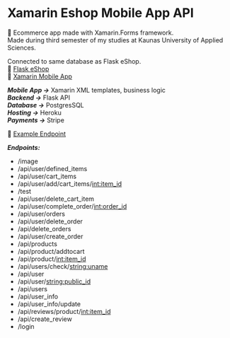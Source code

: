 # Xamarin Eshop Mobile App API #
🛒 Ecommerce app made with Xamarin.Forms framework.<br/>
Made during third semester of my studies at Kaunas University of Applied Sciences.<br/>

Connected to same database as Flask eShop.<br/>
🔗 [Flask eShop](https://github.com/Vitals9367/Flask_eshop)<br/>
🔗 [Xamarin Mobile App](https://github.com/Vitals9367/Xamarin_eshop_app)

***Mobile App ->*** Xamarin XML templates, business logic<br/>
***Backend ->*** Flask API<br/>
***Database ->*** PostgresSQL<br/>
***Hosting ->*** Heroku<br/>
***Payments ->*** Stripe<br/>

🔌 [Example Endpoint](https://flaskeshopapi.herokuapp.com/api/products)<br/>

***Endpoints:***
- /image
- /api/user/defined_items
- /api/user/cart_items
- /api/user/add/cart_items/<int:item_id>
- /test
- /api/user/delete_cart_item
- /api/user/complete_order/<int:order_id>
- /api/user/orders
- /api/user/delete_order
- /api/delete_orders
- /api/user/create_order
- /api/products
- /api/product/addtocart
- /api/product/<int:item_id>
- /api/users/check/<string:uname>
- /api/user
- /api/user/<string:public_id>
- /api/users
- /api/user_info
- /api/user_info/update
- /api/reviews/product/<int:item_id>
- /api/create_review
- /login
